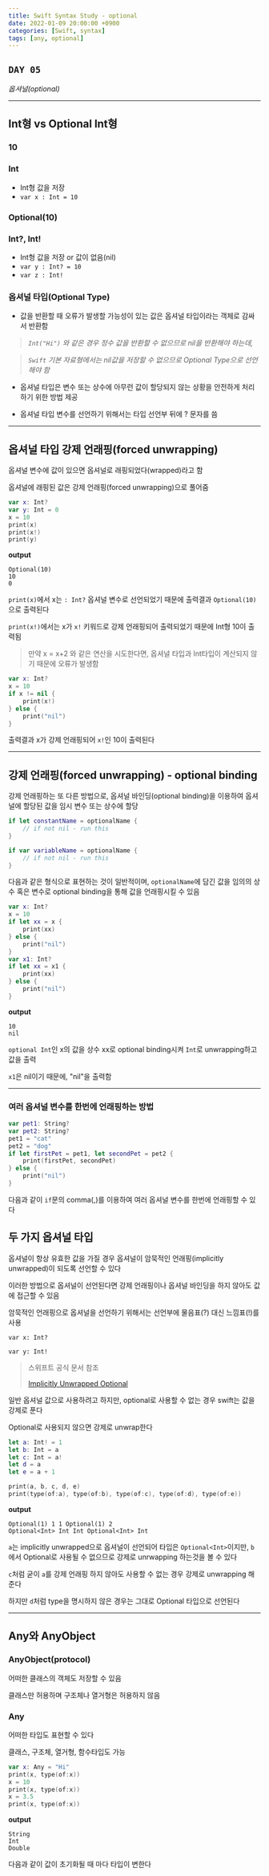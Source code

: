 ```yaml
---
title: Swift Syntax Study - optional
date: 2022-01-09 20:00:00 +0900
categories: [Swift, syntax]
tags: [any, optional]
---
```


## `DAY 05`

*옵셔널(optional)*

---

## Int형 vs Optional Int형

### **10**

### Int
- Int형 값을 저장
- `var x : Int = 10`

### **Optional(10)**

### Int?, Int!
- Int형 값을 저장 or 값이 없음(nil)
- `var y : Int? = 10`
- `var z : Int!`
  

### 옵셔널 타입(Optional Type)

- 값을 반환할 때 오류가 발생할 가능성이 있는 값은 옵셔널 타입이라는 객체로 감싸서 반환함

> *`Int("Hi")` 와 같은 경우 정수 값을 반환할 수 없으므로 nil을 반환해야 하는데,*

> *`Swift` 기본 자료형에서는 nil값을 저장할 수 없으므로 Optional Type으로 선언해야 함*

- 옵셔널 타입은 변수 또는 상수에 아무런 값이 할당되지 않는 상황을 안전하게 처리하기 위한 방법 제공

- 옵셔널 타입 변수를 선언하기 위해서는 타입 선언부 뒤에 ? 문자를 씀

---

## 옵셔널 타입 강제 언래핑(forced unwrapping)

옵셔널 변수에 값이 있으면 옵셔널로 래핑되었다(wrapped)라고 함

옵셔널에 래핑된 값은 강제 언래핑(forced unwrapping)으로 풀어줌

```swift
var x: Int?
var y: Int = 0
x = 10
print(x)
print(x!)
print(y)
```

**output**
```
Optional(10)
10
0
```

`print(x)`에서 x는 `: Int?` 옵셔널 변수로 선언되었기 때문에 출력결과 `Optional(10)`으로 출력된다

`print(x!)`에서는 x가 `x!` 키워드로 강제 언래핑되어 출력되었기 때문에 Int형 10이 출력됨

> 만약 x = x+2 와 같은 연산을 시도한다면, 옵셔널 타입과 Int타입이 계산되지 않기 때문에 오류가 발생함

```swift
var x: Int?
x = 10
if x != nil {
    print(x!)
} else {
    print("nil")
}
```

출력결과 x가 강제 언래핑되어 `x!`인 10이 출력된다

---

## 강제 언래핑(forced unwrapping) - optional binding

강제 언래핑하는 또 다른 방법으로, 옵셔널 바인딩(optional binding)을 이용하여 옵셔널에 할당된 값을 임시 변수 또는 상수에 할당

```swift
if let constantName = optionalName {
    // if not nil - run this
}

if var variableName = optionalName {
    // if not nil - run this
}
```

다음과 같은 형식으로 표현하는 것이 일반적이며, `optionalName`에 담긴 값을 임의의 상수 혹은 변수로 optional binding을 통해 값을 언래핑시킬 수 있음

```swift
var x: Int?
x = 10
if let xx = x {
    print(xx)
} else {
    print("nil")
}
var x1: Int?
if let xx = x1 {
    print(xx)
} else {
    print("nil")
}
```

**output**
```
10
nil
```

`optional Int`인 x의 값을 상수 xx로 optional binding시켜 `Int`로 unwrapping하고 값을 출력

`x1`은 nil이기 때문에, "nil"을 출력함

---

### 여러 옵셔널 변수를 한번에 언래핑하는 방법

```swift
var pet1: String?
var pet2: String?
pet1 = "cat"
pet2 = "dog"
if let firstPet = pet1, let secondPet = pet2 {
    print(firstPet, secondPet)
} else {
    print("nil")
}
```

다음과 같이 `if`문의 comma(,)를 이용하여 여러 옵셔널 변수를 한번에 언래핑할 수 있다



## 두 가지 옵셔널 타입

옵셔널이 항상 유효한 값을 가질 경우 옵셔널이 암묵적인 언래핑(implicitly unwrapped)이 되도록 선언할 수 있다

이러한 방법으로 옵셔널이 선언된다면 강제 언래핑이나 옵셔널 바인딩을 하지 않아도 값에 접근할 수 있음

암묵적인 언래핑으로 옵셔널을 선언하기 위해서는 선언부에 물음표(?) 대신 느낌표(!)를 사용

`var x: Int?`

`var y: Int!`

> 스위프트 공식 문서 참조
> 
> [Implicitly Unwrapped Optional](https://docs.swift.org/swift-book/LanguageGuide/TheBasics.html)

일반 옵셔널 값으로 사용하려고 하지만, optional로 사용할 수 없는 경우 swift는 값을 강제로 푼다

Optional로 사용되지 않으면 강제로 unwrap한다

```swift
let a: Int! = 1
let b: Int = a
let c: Int = a!
let d = a
let e = a + 1

print(a, b, c, d, e)
print(type(of:a), type(of:b), type(of:c), type(of:d), type(of:e))
```

**output**
```
Optional(1) 1 1 Optional(1) 2
Optional<Int> Int Int Optional<Int> Int
```

`a`는 implicitly unwrapped으로 옵셔널이 선언되어 타입은 `Optional<Int>`이지만, `b`에서 Optional로 사용될 수 없으므로 강제로 unrwapping 하는것을 볼 수 있다

`c`처럼 굳이 `a`를 강제 언래핑 하지 않아도 사용할 수 없는 경우 강제로 unwrapping 해준다

하지만 `d`처럼 type을 명시하지 않은 경우는 그대로 Optional 타입으로 선언된다

---

## Any와 AnyObject

### AnyObject(protocol)

어떠한 클래스의 객체도 저장할 수 있음

클래스만 허용하며 구조체나 열거형은 허용하지 않음

### Any

어떠한 타입도 표현할 수 있다

클래스, 구조체, 열거형, 함수타입도 가능

```swift
var x: Any = "Hi"
print(x, type(of:x))
x = 10
print(x, type(of:x))
x = 3.5
print(x, type(of:x))
```

**output**
```
String
Int
Double
```

다음과 같이 값이 초기화될 때 마다 타입이 변한다